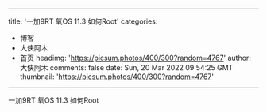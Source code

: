 
---
title: '一加9RT 氧OS 11.3 如何Root'
categories: 
 - 博客
 - 大侠阿木
 - 首页
headimg: 'https://picsum.photos/400/300?random=4767'
author: 大侠阿木
comments: false
date: Sun, 20 Mar 2022 09:54:25 GMT
thumbnail: 'https://picsum.photos/400/300?random=4767'
---

<div>   
一加9RT 氧OS 11.3 如何Root  
</div>
            